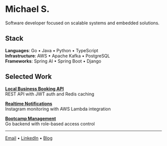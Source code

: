 # Michael S.

Software developer focused on scalable systems and embedded solutions.

## Stack
**Languages**: Go • Java • Python • TypeScript  
**Infrastructure**: AWS • Apache Kafka • PostgreSQL  
**Frameworks**: Spring AI • Spring Boot • Django

## Selected Work
**[Local Business Booking API](https://github.com/heismyke/local_business_booking_backend)**  
REST API with JWT auth and Redis caching

**[Realtime Notifications](https://github.com/heismyke/upperroom-api-gateway/tree/main)**  
Instagram monitoring with AWS Lambda integration

**[Bootcamp Management](https://github.com/heismyke/bootcamp_v1)**  
Go backend with role-based access control

---

[Email](mailto:mickienorman5@gmail.com) • [LinkedIn](https://www.linkedin.com/in/michael-shekwolo-8402111aa/) • [Blog](https://mykael.me)
